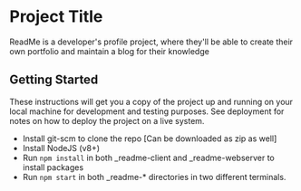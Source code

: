 # Project Title

ReadMe is a developer's profile project, where they'll be able to create their own portfolio and maintain a blog for their knowledge

## Getting Started

These instructions will get you a copy of the project up and running on your local machine for development and testing purposes. See deployment for notes on how to deploy the project on a live system.


- Install git-scm to clone the repo [Can be downloaded as zip as well] 
- Install NodeJS (v8+)
- Run `npm install` in both _readme-client and _readme-webserver to install packages
- Run `npm start` in both _readme-* directories in two different terminals. 
